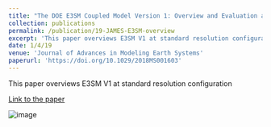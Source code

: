 ```yaml
---
title: "The DOE E3SM Coupled Model Version 1: Overview and Evaluation at Standard Resolution"
collection: publications
permalink: /publication/19-JAMES-E3SM-overview
excerpt: 'This paper overviews E3SM V1 at standard resolution configuration'
date: 1/4/19
venue: 'Journal of Advances in Modeling Earth Systems'
paperurl: 'https://doi.org/10.1029/2018MS001603'
---
```

This paper overviews E3SM V1 at standard resolution configuration

[Link to the paper](https://doi.org/10.1029/2018MS001603)

![image](../images/papers/19-JAMES-E3SM-overview.png)
